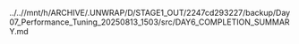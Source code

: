 ../..//mnt/h/ARCHIVE/.UNWRAP/D/STAGE1_OUT/2247cd293227/backup/Day07_Performance_Tuning_20250813_1503/src/DAY6_COMPLETION_SUMMARY.md